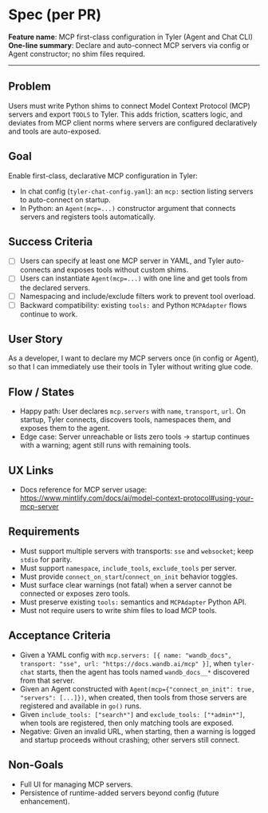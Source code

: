 # Spec (per PR)

**Feature name**: MCP first-class configuration in Tyler (Agent and Chat CLI)
**One-line summary**: Declare and auto-connect MCP servers via config or Agent constructor; no shim files required.

---

## Problem
Users must write Python shims to connect Model Context Protocol (MCP) servers and export `TOOLS` to Tyler. This adds friction, scatters logic, and deviates from MCP client norms where servers are configured declaratively and tools are auto-exposed.

## Goal
Enable first-class, declarative MCP configuration in Tyler:
- In chat config (`tyler-chat-config.yaml`): an `mcp:` section listing servers to auto-connect on startup.
- In Python: an `Agent(mcp=...)` constructor argument that connects servers and registers tools automatically.

## Success Criteria
- [ ] Users can specify at least one MCP server in YAML, and Tyler auto-connects and exposes tools without custom shims.
- [ ] Users can instantiate `Agent(mcp=...)` with one line and get tools from the declared servers.
- [ ] Namespacing and include/exclude filters work to prevent tool overload.
- [ ] Backward compatibility: existing `tools:` and Python `MCPAdapter` flows continue to work.

## User Story
As a developer, I want to declare my MCP servers once (in config or Agent), so that I can immediately use their tools in Tyler without writing glue code.

## Flow / States
- Happy path: User declares `mcp.servers` with `name`, `transport`, `url`. On startup, Tyler connects, discovers tools, namespaces them, and exposes them to the agent.
- Edge case: Server unreachable or lists zero tools → startup continues with a warning; agent still runs with remaining tools.

## UX Links
- Docs reference for MCP server usage: https://www.mintlify.com/docs/ai/model-context-protocol#using-your-mcp-server

## Requirements
- Must support multiple servers with transports: `sse` and `websocket`; keep `stdio` for parity.
- Must support `namespace`, `include_tools`, `exclude_tools` per server.
- Must provide `connect_on_start`/`connect_on_init` behavior toggles.
- Must surface clear warnings (not fatal) when a server cannot be connected or exposes zero tools.
- Must preserve existing `tools:` semantics and `MCPAdapter` Python API.
- Must not require users to write shim files to load MCP tools.

## Acceptance Criteria
- Given a YAML config with `mcp.servers: [{ name: "wandb_docs", transport: "sse", url: "https://docs.wandb.ai/mcp" }]`, when `tyler-chat` starts, then the agent has tools named `wandb_docs__*` discovered from that server.
- Given an Agent constructed with `Agent(mcp={"connect_on_init": true, "servers": [...]})`, when created, then tools from those servers are registered and available in `go()` runs.
- Given `include_tools: ["search*"]` and `exclude_tools: ["*admin*"]`, when tools are registered, then only matching tools are exposed.
- Negative: Given an invalid URL, when starting, then a warning is logged and startup proceeds without crashing; other servers still connect.

## Non-Goals
- Full UI for managing MCP servers.
- Persistence of runtime-added servers beyond config (future enhancement).


